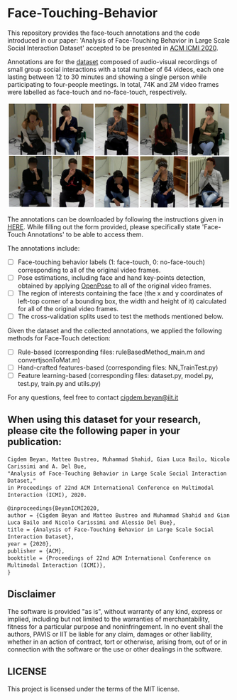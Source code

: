 # Face-Touching-Behavior

This repository provides the face-touch annotations and the code introduced in our paper: 'Analysis of Face-Touching Behavior in Large Scale Social Interaction Dataset' accepted to be presented in [ACM ICMI 2020](http://icmi.acm.org/2020/).

Annotations are for the [dataset](https://pavis.iit.it/datasets/leadership-corpus) composed of audio-visual recordings of small group social interactions with a total number of 64 videos, each one lasting between 12 to 30 minutes and showing a single person while participating to four-people meetings. 
In total, 74K and 2M video frames were labelled as face-touch and no-face-touch, respectively.

<img src="./faceTouch_fig.png" alt="output"/>

The annotations can be downloaded by following the instructions given in [HERE](https://pavis.iit.it/datasets/leadership-corpus). While filling out the form provided, please specifically state 'Face-Touch Annotations' to be able to access them.

The annotations include:
* [ ] Face-touching behavior labels (1: face-touch, 0: no-face-touch) corresponding to all of the original video frames.
* [ ] Pose estimations, including face and hand key-points detection, obtained by applying [OpenPose](https://github.com/CMU-Perceptual-Computing-Lab/openpose) to all of the original video frames.
* [ ] The region of interests containing the face (the x and y coordinates of left-top corner of a bounding box, the width and height of it) calculated for all of the original video frames.
* [ ] The cross-validation splits used to test the methods mentioned below.

Given the dataset and the collected annotations, we applied the following methods for Face-Touch detection:
* [ ] Rule-based (corresponding files: ruleBasedMethod_main.m and convertjsonToMat.m)
* [ ] Hand-crafted features-based (corresponding files: NN_TrainTest.py)
* [ ] Feature learning-based (corresponding files: dataset.py, model.py, test.py, train.py and utils.py)

For any questions, feel free to contact cigdem.beyan@iit.it

## When using this dataset for your research, please cite the following paper in your publication:
```
Cigdem Beyan, Matteo Bustreo, Muhammad Shahid, Gian Luca Bailo, Nicolo Carissimi and A. Del Bue, 
"Analysis of Face-Touching Behavior in Large Scale Social Interaction Dataset," 
in Proceedings of 22nd ACM International Conference on Multimodal Interaction (ICMI), 2020.
```
```
@inproceedings{BeyanICMI2020,
author = {Cigdem Beyan and Matteo Bustreo and Muhammad Shahid and Gian Luca Bailo and Nicolo Carissimi and Alessio Del Bue},
title = {Analysis of Face-Touching Behavior in Large Scale Social Interaction Dataset},
year = {2020},
publisher = {ACM},
booktitle = {Proceedings of 22nd ACM International Conference on Multimodal Interaction (ICMI)},
}
```

## Disclaimer
The software is provided "as is", without warranty of any kind, express or implied, including but not limited to the warranties of merchantability, fitness for a particular purpose and noninfringement. In no event shall the authors, PAVIS or IIT be liable for any claim, damages or other liability, whether in an action of contract, tort or otherwise, arising from, out of or in connection with the software or the use or other dealings in the software.

## LICENSE
This project is licensed under the terms of the MIT license.
